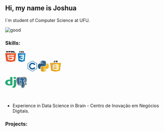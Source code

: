 ## Hi, my name is Joshua

I`m student of Computer Science at UFU.

![good](https://i.giphy.com/media/bqAFYeYPCAboA/giphy.webp)

### Skills:
<img align="left" alt="HTML 5" width="35px" height="35px" src="html5.svg"> <img align="left" alt="CSS 3" width="35px" height="35px" src="css3.svg">
<br>

<img align="left" alt="C" width="35px" height="35px" src="c.svg"> <img alt="Python 3" width="35px" height="35px" src="python.svg">  <img alt="javascript" width="35px" height="35px" src="javascript.svg">
<br>

<img align="left" alt="Django" width="35px" height="35px" src="django.svg">  <img alt="Postgresql" width="35px" height="35px" src="postgresql.svg">

<br>

- Experience in Data Science in Brain - Centro de Inovação em Negócios Digitais.

### Projects:
